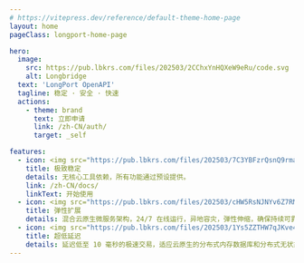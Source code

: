 ```yaml
---
# https://vitepress.dev/reference/default-theme-home-page
layout: home
pageClass: longport-home-page

hero:
  image:
    src: https://pub.lbkrs.com/files/202503/2CChxYnHQXeW9eRu/code.svg
    alt: Longbridge
  text: 'LongPort OpenAPI'
  tagline: 稳定 · 安全 · 快速
  actions:
    - theme: brand
      text: 立即申请
      link: /zh-CN/auth/
      target: _self

features:
  - icon: <img src="https://pub.lbkrs.com/files/202503/7C3YBFzrQsnQ9rma/icon-code.svg" width="48" height="48"/>
    title: 极致稳定
    details: 无核心工具依赖，所有功能通过预设提供。
    link: /zh-CN/docs/
    linkText: 开始使用
  - icon: <img src="https://pub.lbkrs.com/files/202503/cHW5RsNJNYv6Z7RM/icon-cloud.svg" width="48" height="48" />
    title: 弹性扩展
    details: 混合云原生微服务架构，24/7 在线运行，异地容灾，弹性伸缩，确保持续可靠性。
  - icon: <img src="https://pub.lbkrs.com/files/202503/1Ys5ZZTHW7qJKve4/icon-lanuch.svg" width="48" height="48" />
    title: 超低延迟
    details: 延迟低至 10 毫秒的极速交易，适应云原生的分布式内存数据库和分布式无状态系统框架
---
```

<HomePage/>